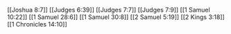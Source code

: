 [[Joshua 8:7]]
[[Judges 6:39]]
[[Judges 7:7]]
[[Judges 7:9]]
[[1 Samuel 10:22]]
[[1 Samuel 28:6]]
[[1 Samuel 30:8]]
[[2 Samuel 5:19]]
[[2 Kings 3:18]]
[[1 Chronicles 14:10]]
